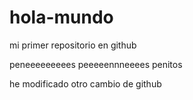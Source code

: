 # hola-mundo
mi primer repositorio en github

peneeeeeeeees
peeeeennneeees
penitos

he modificado otro cambio de github 